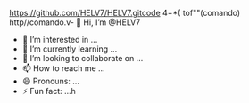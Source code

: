 https://github.com/HELV7/HELV7.gitcode
4=*(
tof""(comando)
http//comando.v- 👋 Hi, I’m @HELV7
- 👀 I’m interested in ...
- 🌱 I’m currently learning ...
- 💞️ I’m looking to collaborate on ...
- 📫 How to reach me ...
- 😄 Pronouns: ...
- ⚡ Fun fact: ...h

<!---
HELV7/HELV7 is a ✨ special ✨ repository because its `README.md` (this file) appears on your GitHub profile.
You can click the Preview link to take a look at your changes.
--->
